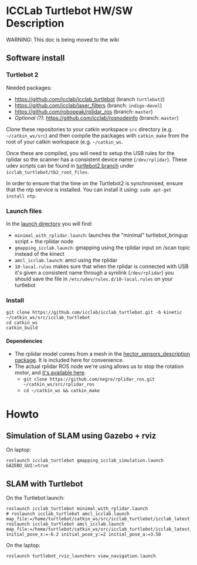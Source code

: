 # ICCLab Turtlebot HW/SW Description

WARNING: This doc is being moved to the wiki

## Software install

### Turtlebot 2

Needed packages:

- https://github.com/icclab/icclab_turtlebot (branch `turtlebot2`)
- https://github.com/icclab/laser_filters (branch: `indigo-devel`)
- https://github.com/robopeak/rplidar_ros (branch: `master`)
- *Optional (?)*: https://github.com/icclab/rosnodeinfo (branch: `master`)

Clone these repositories to your catkin workspace `src` directory (e.g. `~/catkin_ws/src`) and then compile the packages with `catkin_make` from the root of your catkin workspace (e.g. `~/catkin_ws`.

Once these are compiled, you will need to setup the USB rules for the rplidar so the scanner has a consistent device name (`/dev/rplidar`). These udev scripts can be found in [turtlebot2 branch](https://github.com/icclab/icclab_turtlebot/tree/turtlebot2) under `icclab_turtlebot/tb2_root_files`.

In order to ensure that the time on the Turtlebot2 is synchronised, ensure that the ntp service is installed. You can install it using: `sudo apt-get install ntp`.

### Launch files

In the [launch directory](../launch) you will find:

* `minimal_with_rplidar.launch`: launches the "minimal" turtlebot_bringup script + the rplidar node
* `gmapping_icclab.launch`: gmapping using the rplidar input on /scan topic instead of the kinect
* `amcl_icclab.launch`: amcl using the rplidar
* `10-local.rules` makes sure that when the rplidar is connected with 
  USB it's given a consistent name through a symlink (`/dev/rplidar`) you should save the file in
  `/etc/udev/rules.d/10-local.rules` on your turtlebot

### Install

```shell
git clone https://github.com/icclab/icclab_turtlebot.git -b kinetic ~/catkin_ws/src/icclab_turtlebot
cd catkin_ws
catkin_build
```

#### Dependencies

* The rplidar model comes from a mesh in the [hector_sensors_description package](https://wiki.ros.org/hector_sensors_description). It is included here for convenience.
* The actual rplidar ROS node we're using allows us to stop the rotation motor, and [it's available here](https://github.com/negre/rplidar_ros.git).
  * `git clone https://github.com/negre/rplidar_ros.git ~/catkin_ws/src/rplidar_ros`
  * `cd ~/catkin_ws && catkin_make`

# Howto

## Simulation of SLAM using Gazebo + rviz

On laptop:

```shell
roslaunch icclab_turtlebot gmapping_icclab_simulation.launch GAZEBO_GUI:=true
```

## SLAM with Turtlebot

On the Turtlebot launch:

```shell
roslaunch icclab_turtlebot minimal_with_rplidar.launch
# roslaunch icclab_turtlebot amcl_icclab.launch map_file:=/home/turtlebot/catkin_ws/src/icclab_turtlebot/icclab_latest_map.yaml
roslaunch icclab_turtlebot amcl_icclab.launch map_file:=/home/turtlebot/catkin_ws/src/icclab_turtlebot/icclab_latest_map.yaml initial_pose_x:=-6.2 initial_pose_y:=2 initial_pose_a:=3.50
```

On the laptop:

```shell
roslaunch turtlebot_rviz_launchers view_navigation.launch
```
